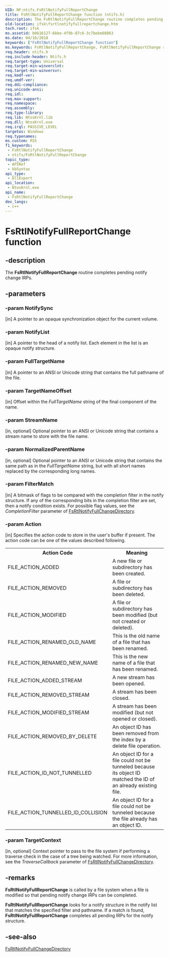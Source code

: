```yaml
---
UID: NF:ntifs.FsRtlNotifyFullReportChange
title: FsRtlNotifyFullReportChange function (ntifs.h)
description: The FsRtlNotifyFullReportChange routine completes pending notify change IRPs.
old-location: ifsk\fsrtlnotifyfullreportchange.htm
tech.root: ifsk
ms.assetid: b0616127-6bbe-4f9b-87c6-3c7bebe60863
ms.date: 04/16/2018
keywords: ["FsRtlNotifyFullReportChange function"]
ms.keywords: FsRtlNotifyFullReportChange, FsRtlNotifyFullReportChange routine [Installable File System Drivers], fsrtlref_1107429f-a697-40a9-8336-b9a145b476b9.xml, ifsk.fsrtlnotifyfullreportchange, ntifs/FsRtlNotifyFullReportChange
req.header: ntifs.h
req.include-header: Ntifs.h
req.target-type: Universal
req.target-min-winverclnt: 
req.target-min-winversvr: 
req.kmdf-ver: 
req.umdf-ver: 
req.ddi-compliance: 
req.unicode-ansi: 
req.idl: 
req.max-support: 
req.namespace: 
req.assembly: 
req.type-library: 
req.lib: NtosKrnl.lib
req.dll: NtosKrnl.exe
req.irql: PASSIVE_LEVEL
targetos: Windows
req.typenames: 
ms.custom: RS5
f1_keywords:
 - FsRtlNotifyFullReportChange
 - ntifs/FsRtlNotifyFullReportChange
topic_type:
 - APIRef
 - kbSyntax
api_type:
 - DllExport
api_location:
 - NtosKrnl.exe
api_name:
 - FsRtlNotifyFullReportChange
dev_langs:
 - c++
---
```


# FsRtlNotifyFullReportChange function


## -description

The <b>FsRtlNotifyFullReportChange</b> routine completes pending notify change IRPs.

## -parameters

### -param NotifySync 

[in]
A pointer to an opaque synchronization object for the current volume.

### -param NotifyList 

[in]
A pointer to the head of a notify list. Each element in the list is an opaque notify structure.

### -param FullTargetName 

[in]
A pointer to an ANSI or Unicode string that contains the full pathname of the file.

### -param TargetNameOffset 

[in]
Offset within the <i>FullTargetName</i> string of the final component of the name.

### -param StreamName 

[in, optional]
Optional pointer to an ANSI or Unicode string that contains a stream name to store with the file name.

### -param NormalizedParentName 

[in, optional]
Optional pointer to an ANSI or Unicode string that contains the same path as in the <i>FullTargetName</i> string, but with all short names replaced by the corresponding long names.

### -param FilterMatch 

[in]
A bitmask of flags to be compared with the completion filter in the notify structure. If any of the corresponding bits in the completion filter are set, then a notify condition exists. For possible flag values, see the <i>CompletionFilter</i> parameter of <a href="/windows-hardware/drivers/ddi/ntifs/nf-ntifs-_fsrtl_advanced_fcb_header-fsrtlnotifyfullchangedirectory">FsRtlNotifyFullChangeDirectory</a>.

### -param Action 

[in]
Specifies the action code to store in the user's buffer if present. The action code can be one of the values described following.

<table>
<tr>
<th>Action Code</th>
<th>Meaning</th>
</tr>
<tr>
<td>
FILE_ACTION_ADDED

</td>
<td>
A new file or subdirectory has been created.

</td>
</tr>
<tr>
<td>
FILE_ACTION_REMOVED

</td>
<td>
A file or subdirectory has been deleted.

</td>
</tr>
<tr>
<td>
FILE_ACTION_MODIFIED

</td>
<td>
A file or subdirectory has been modified (but not created or deleted).

</td>
</tr>
<tr>
<td>
FILE_ACTION_RENAMED_OLD_NAME

</td>
<td>
This is the old name of a file that has been renamed.

</td>
</tr>
<tr>
<td>
FILE_ACTION_RENAMED_NEW_NAME

</td>
<td>
This is the new name of a file that has been renamed.

</td>
</tr>
<tr>
<td>
FILE_ACTION_ADDED_STREAM

</td>
<td>
A new stream has been opened.

</td>
</tr>
<tr>
<td>
FILE_ACTION_REMOVED_STREAM

</td>
<td>
A stream has been closed.

</td>
</tr>
<tr>
<td>
FILE_ACTION_MODIFIED_STREAM

</td>
<td>
A stream has been modified (but not opened or closed).

</td>
</tr>
<tr>
<td>
FILE_ACTION_REMOVED_BY_DELETE

</td>
<td>
An object ID has been removed from the index by a delete file operation.

</td>
</tr>
<tr>
<td>
FILE_ACTION_ID_NOT_TUNNELLED

</td>
<td>
An object ID for a file could not be tunneled because its object ID matched the ID of an already existing file.

</td>
</tr>
<tr>
<td>
FILE_ACTION_TUNNELLED_ID_COLLISION

</td>
<td>
An object ID for a file could not be tunneled because the file already has an object ID.

</td>
</tr>
</table>

### -param TargetContext 

[in, optional]
Context pointer to pass to the file system if performing a traverse check in the case of a tree being watched. For more information, see the <i>TraverseCallback</i> parameter of <a href="/windows-hardware/drivers/ddi/ntifs/nf-ntifs-_fsrtl_advanced_fcb_header-fsrtlnotifyfullchangedirectory">FsRtlNotifyFullChangeDirectory</a>.

## -remarks

<b>FsRtlNotifyFullReportChange</b> is called by a file system when a file is modified so that pending notify change IRPs can be completed. 

<b>FsRtlNotifyFullReportChange</b> looks for a notify structure in the notify list that matches the specified filter and pathname. If a match is found, <b>FsRtlNotifyFullReportChange</b> completes all pending IRPs for the notify structure.

## -see-also

<a href="/windows-hardware/drivers/ddi/ntifs/nf-ntifs-_fsrtl_advanced_fcb_header-fsrtlnotifyfullchangedirectory">FsRtlNotifyFullChangeDirectory</a>